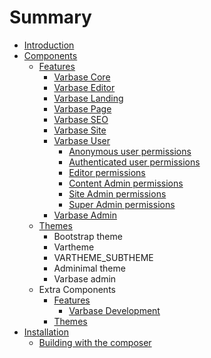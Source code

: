 # Summary

* [Introduction](README.md)
* [Components](chapter1.md)
    * [Features](features.md)
        * [Varbase Core](varbase-core.md)
        * [Varbase Editor](varbase-editor.md)
        * [Varbase Landing](varbase-landing.md)
        * [Varbase Page](varbase-page.md)
        * [Varbase SEO](varbase-seo.md)
        * [Varbase Site](varbase-site.md)
        * [Varbase User](varbase-user.md)
            * [Anonymous user permissions](anonymous-user-permissions.md)
            * [Authenticated user permissions](authenticated-user-permissions.md)
            * [Editor permissions](editor-permissions.md)
            * [Content Admin permissions](content-admin-permissions.md)
            * [Site Admin permissions](site-admin-permissions.md)
            * [Super Admin permissions](super-admin-permissions.md)
        * [Varbase Admin](varbase-admin.md)
    * [Themes](themes.md)
        * Bootstrap theme
        * Vartheme
        * VARTHEME\_SUBTHEME
        * Adminimal theme
        * Varbase admin
    * Extra Components
        * [Features](features.md)
            * [Varbase Development](varbase-development.md)
        * [Themes](themes.md)
* [Installation](installation.md)
    * [Building with the composer](building-with-the-composer.md)

